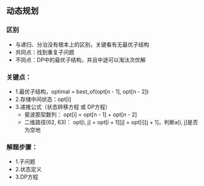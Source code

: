 ## 动态规划     
### 区别   
- 与递归、分治没有根本上的区别，关键看有无最优子结构
- 共同点：找到重复子问题
- 不同点：DP中的最优子结构，并且中途可以淘汰次优解

### 关键点：
- 1.最优子结构，optimal = best_of(opt[n - 1], opt[n - 2])
- 2.存储中间状态：opt[i]
- 3.递推公式（状态转移方程 或 DP方程）
  - 斐波那契数列： opt[i] = opt[n - 1] + opt[n - 2]
  - 二维路径(62, 63)： opt[i, j] = opt[i + 1][j] + opt[i][j + 1]，判断a[i, j]是否为空地        

### 解题步骤：
- 1.子问题
- 2.状态定义
- 3.DP方程



